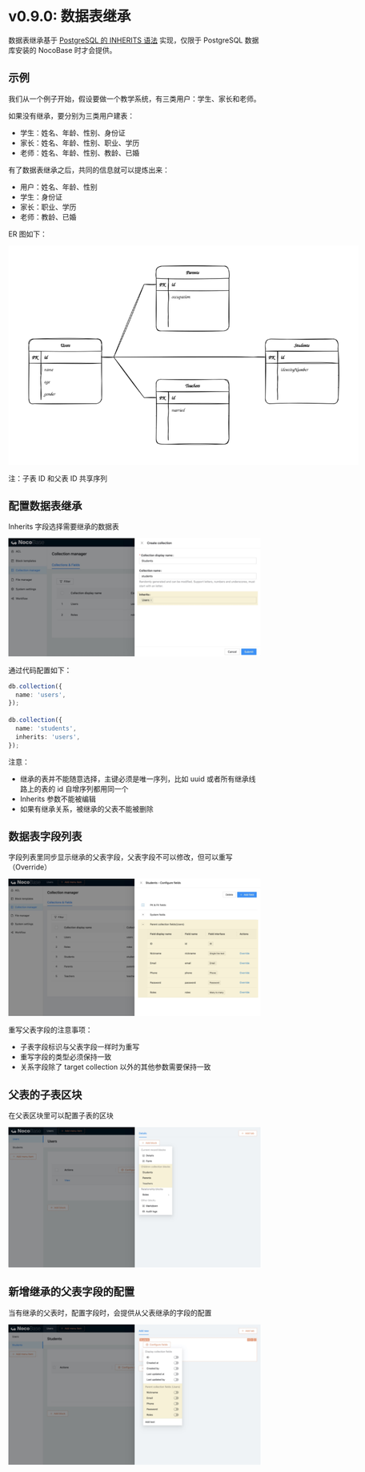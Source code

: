 # v0.9.0: 数据表继承

数据表继承基于 [PostgreSQL 的 INHERITS 语法](https://www.postgresql.org/docs/current/tutorial-inheritance.html) 实现，仅限于 PostgreSQL 数据库安装的 NocoBase 时才会提供。

## 示例

我们从一个例子开始，假设要做一个教学系统，有三类用户：学生、家长和老师。

如果没有继承，要分别为三类用户建表：

- 学生：姓名、年龄、性别、身份证
- 家长：姓名、年龄、性别、职业、学历
- 老师：姓名、年龄、性别、教龄、已婚

有了数据表继承之后，共同的信息就可以提炼出来：

- 用户：姓名、年龄、性别
- 学生：身份证
- 家长：职业、学历
- 老师：教龄、已婚

ER 图如下：

<img src="./inherits/er.svg" style="max-width: 700px;" />

注：子表 ID 和父表 ID 共享序列

## 配置数据表继承

Inherits 字段选择需要继承的数据表

<img src="./inherits/inherit.jpg" />

通过代码配置如下：

```ts
db.collection({
  name: 'users',
});

db.collection({
  name: 'students',
  inherits: 'users',
});
```

注意：

- 继承的表并不能随意选择，主键必须是唯一序列，比如 uuid 或者所有继承线路上的表的 id 自增序列都用同一个
- Inherits 参数不能被编辑
- 如果有继承关系，被继承的父表不能被删除

## 数据表字段列表

字段列表里同步显示继承的父表字段，父表字段不可以修改，但可以重写（Override）

<img src="./inherits/inherit-fields.jpg" />

重写父表字段的注意事项：
- 子表字段标识与父表字段一样时为重写
- 重写字段的类型必须保持一致
- 关系字段除了 target collection 以外的其他参数需要保持一致

## 父表的子表区块

在父表区块里可以配置子表的区块

<img src="./inherits/inherited-blocks.jpg" />

## 新增继承的父表字段的配置

当有继承的父表时，配置字段时，会提供从父表继承的字段的配置

<img src="./inherits/configure-fields.jpg" />
